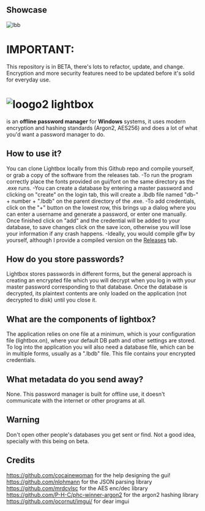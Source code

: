 ## Showcase
![lbb](https://github.com/javelin0x/lightbox/assets/162154063/622a2ae6-c5a5-4cc4-811b-7208197b6a04)

# IMPORTANT:
This repository is in BETA, there's lots to refactor, update, and change. Encryption and more security features need to be updated before it's solid for everyday use.

# ![loogo2](https://github.com/javelin0x/lightbox/assets/162154063/1948ee9d-aa36-464f-8fdc-f8d787981e25) lightbox 
is an **offline password manager** for **Windows** systems, it uses modern encryption and hashing standards (Argon2, AES256) and does a lot of what you'd want a password manager to do.

## How to use it?
You can clone Lightbox locally from this Github repo and compile yourself, or grab a copy of the software from the releases tab.
-To run the program correctly place the fonts provided on gui/font on the same directory as the .exe runs. 
-You can create a database by entering a master password and clicking on "create" on the login tab, this will create a .lbdb file named "db-" + number + ".lbdb" on the parent directory of the .exe. 
-To add credentials, click on the "+" button on the lowest row, this brings up a dialog where you can enter a username and generate a password, or enter one manually. Once finished click on "add" and the credential will be added to your database, to save changes click on the save icon, otherwise you will lose your information if any crash happens.
-Ideally, you would compile glfw by yourself, although I provide a compiled version on the [Releases](https://github.com/javelin0x/lightbox/releases/) tab.

## How do you store passwords?
Lightbox stores passwords in different forms, but the general approach is creating an encrypted file which you will decrypt when you log in with your master password corresponding to that database. Once the database is decrypted, its plaintext contents are only loaded on the application (not decrypted to disk) until you close it.

## What are the components of lightbox?
The application relies on one file at a minimum, which is your configuration file (lightbox.on), where your default DB path and other settings are stored. To log into the application you will also need a database file, which can be in multiple forms, usually as a ".lbdb" file. This file contains your encrypted credentials. 

## What metadata do you send away?
None. This password manager is built for offline use, it doesn't communicate with the internet or other programs at all.

## Warning
Don't open other people's databases you get sent or find. Not a good idea, specially with this being on beta.

## Credits
https://github.com/cocainewoman for the help designing the gui!
https://github.com/nlohmann for the JSON parsing library
https://github.com/mrdcvlsc for the AES enc/dec library
https://github.com/P-H-C/phc-winner-argon2 for the argon2 hashing library
https://github.com/ocornut/imgui/ for dear imgui
